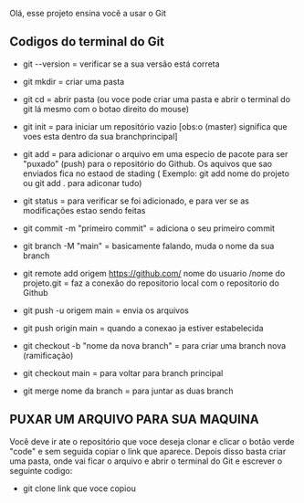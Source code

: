 Olá, esse projeto ensina você a usar o Git 


## Codigos do terminal do Git

* git --version = verificar se a sua versão está correta

* git mkdir = criar uma pasta

* git cd = abrir pasta (ou voce pode criar uma pasta e abrir o terminal do git lá mesmo com o botao direito do mouse)

* git init = para iniciar um repositório vazio [obs:o (master) significa que voes esta dentro da sua branchprincipal]

* git add = para adicionar o arquivo em uma especio de pacote para ser "puxado" (push) para o repositório do Github. Os aquivos que sao enviados fica no estaod de stading ( Exemplo: git add nome do projeto ou git add . para adiconar tudo)

* git status = para verificar se foi adicionado, e para ver se as modificações estao sendo feitas

* git commit -m "primeiro commit" = adiciona o seu primeiro commit

* git branch -M "main" = basicamente falando, muda o nome da sua branch

* git remote add origem https://github.com/ nome do usuario /nome do projeto.git = faz a conexâo do repositorio local com o repositorio do Github

* git push -u origem main = envia os arquivos 

* git push origin main = quando a conexao ja estiver estabelecida 

* git checkout -b "nome da nova branch" = para criar uma branch nova (ramificação)

* git checkout main = para voltar para branch principal

* git merge nome da branch = para juntar as duas branch

## PUXAR UM ARQUIVO PARA SUA MAQUINA
Você deve ir ate o repositório que voce deseja clonar e clicar o botão verde "code" e sem seguida copiar o link que aparece. Depois disso basta criar uma pasta, onde vai ficar o arquivo e abrir o terminal do Git e escrever o seguinte codigo: 

* git clone link que voce copiou